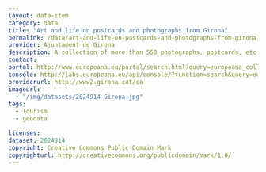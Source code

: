 ```yaml
---
layout: data-item
category: data
title: "Art and life on postcards and photographs from Girona"
permalink: /data/art-and-life-on-postcards-and-photographs-from-girona
provider: Ajuntament de Girona
description: A collection of more than 550 photographs, postcards, etc of the late 19th and beginning of the 20th century of the Spanish city and scenary Girona
contact: 
portal: http://www.europeana.eu/portal/search.html?query=europeana_collectionName%3A2024914*&rows=24&start=1&qf=RIGHTS%3Ahttp%3A%2F%2Fcreativecommons.org%2Fpublicdomain%2Fmark%2F1.0%2F*
console: http://labs.europeana.eu/api/console/?function=search&query=europeana_collectionName%3A2024914*&rows=24&start=1&qf=RIGHTS%3Ahttp%3A%2F%2Fcreativecommons.org%2Fpublicdomain%2Fmark%2F1.0%2F*
providerurl: http://www2.girona.cat/ca
imageurl:
  - "/img/datasets/2024914-Girona.jpg"
tags:
  - Tourism
  - geodata

licenses:
dataset: 2024914
copyright: Creative Commons Public Domain Mark
copyrighturl: http://creativecommons.org/publicdomain/mark/1.0/
---
```

